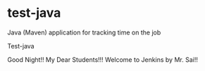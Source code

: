 # test-java
Java (Maven) application for tracking time on the job

Test-java

Good Night!! My Dear Students!!! Welcome to Jenkins by Mr. Sai!!
